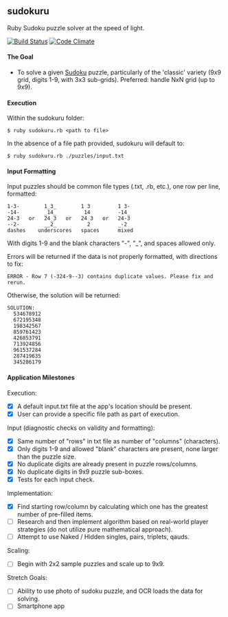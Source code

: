 ## sudokuru
Ruby Sudoku puzzle solver at the speed of light.

[![Build Status](https://semaphoreci.com/api/v1/projects/f143a17b-2c6c-45c1-8698-5e79c8e736b7/663467/shields_badge.svg)](https://semaphoreci.com/rolandburrows/sudokuru)  [![Code Climate](https://codeclimate.com/github/RolandBurrows/sudokuru/badges/gpa.svg)](https://codeclimate.com/github/RolandBurrows/sudokuru)

#### The Goal
* To solve a given [Sudoku](https://en.wikipedia.org/wiki/Sudoku) puzzle, particularly of the 'classic' variety (9x9 grid, digits 1-9, with 3x3 sub-grids). Preferred: handle NxN grid (up to 9x9).

#### Execution
Within the sudokuru folder:
```
$ ruby sudokuru.rb <path to file>
```
In the absence of a file path provided, sudokuru will default to:
```
$ ruby sudokuru.rb ./puzzles/input.txt
```

#### Input Formatting
Input puzzles should be common file types (.txt, .rb, etc.), one row per line, formatted:
```
1-3-        1_3_        1 3         1 3-
-14-        _14_         14         -14_   
24-3   or   24_3   or   24 3   or   24-3
--2-        __2_          2         _-2 
dashes    underscores   spaces      mixed
```
With digits 1-9 and the blank characters "-", "_", and spaces allowed only.

Errors will be returned if the data is not properly formatted, with directions to fix:
```
ERROR - Row 7 (-324-9--3) contains duplicate values. Please fix and rerun.
```

Otherwise, the solution will be returned:
```
SOLUTION:
  534678912
  672195348
  198342567
  859761423
  426853791
  713924856
  961537284
  287419635
  345286179
```

#### Application Milestones
Execution:
- [X] A default input.txt file at the app's location should be present.
- [X] User can provide a specific file path as part of execution.

Input (diagnostic checks on validity and formatting):
- [X] Same number of "rows" in txt file as number of "columns" (characters).
- [X] Only digits 1-9 and allowed "blank" characters are present, none larger than the puzzle size.
- [X] No duplicate digits are already present in puzzle rows/columns.
- [X] No duplicate digits in 9x9 puzzle sub-boxes.
- [X] Tests for each input check.

Implementation:
- [X] Find starting row/column by calculating which one has the greatest number of pre-filled items.
- [ ] Research and then implement algorithm based on real-world player strategies (do not utilize pure mathematical approach).
- [ ] Attempt to use Naked / Hidden singles, pairs, triplets, qauds.

Scaling:
- [ ] Begin with 2x2 sample puzzles and scale up to 9x9.

Stretch Goals:
- [ ] Ability to use photo of sudoku puzzle, and OCR loads the data for solving.
- [ ] Smartphone app

